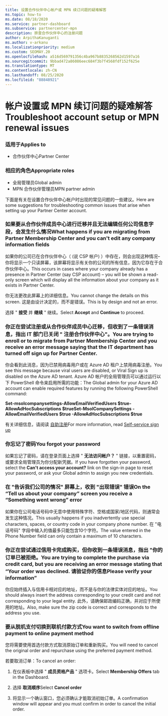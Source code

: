 ```yaml
---
title: 设置合作伙伴中心帐户或 MPN 续订问题的疑难解答
ms.topic: how-to
ms.date: 08/18/2020
ms.service: partner-dashboard
ms.subservice: partnercenter-mpn
description: 排查合作伙伴中心的注册问题
author: ArpithaKanuganti
ms.author: v-arkanu
ms.localizationpriority: medium
ms.custom: SEOMAY.20
ms.openlocfilehash: a516d569791356c4ba967b8835268562d1597a16
ms.sourcegitcommit: 9bbad472a86086eec684f3b7f4568fdf152f625e
ms.translationtype: MT
ms.contentlocale: zh-CN
ms.lasthandoff: 08/25/2020
ms.locfileid: "88848921"
---
```

# <a name="troubleshoot-account-setup-or-mpn-renewal-issues"></a><span data-ttu-id="36cb9-103">帐户设置或 MPN 续订问题的疑难解答</span><span class="sxs-lookup"><span data-stu-id="36cb9-103">Troubleshoot account setup or MPN renewal issues</span></span>

### <a name="applies-to"></a><span data-ttu-id="36cb9-104">适用于</span><span class="sxs-lookup"><span data-stu-id="36cb9-104">Applies to</span></span>

- <span data-ttu-id="36cb9-105">合作伙伴中心</span><span class="sxs-lookup"><span data-stu-id="36cb9-105">Partner Center</span></span>
 
### <a name="appropriate-roles"></a><span data-ttu-id="36cb9-106">相应的角色</span><span class="sxs-lookup"><span data-stu-id="36cb9-106">Appropriate roles</span></span>

- <span data-ttu-id="36cb9-107">全局管理员</span><span class="sxs-lookup"><span data-stu-id="36cb9-107">Global admin</span></span>
- <span data-ttu-id="36cb9-108">MPN 合作伙伴管理员</span><span class="sxs-lookup"><span data-stu-id="36cb9-108">MPN partner admin</span></span> 
 

<span data-ttu-id="36cb9-109">下面是有关在设置合作伙伴中心帐户时出现的常见问题的一些建议。</span><span class="sxs-lookup"><span data-stu-id="36cb9-109">Here are some suggestions for troubleshooting common issues that arise when setting up your Partner Center account.</span></span>

### <a name="what-happens-if-you-are-migrating-from-partner-membership-center-and-you-cant-edit-any-company-information-fields"></a><span data-ttu-id="36cb9-110">如果要从合作伙伴成员中心进行迁移并且无法编辑任何公司信息字段，会发生什么情况</span><span class="sxs-lookup"><span data-stu-id="36cb9-110">What happens if you are migrating from Partner Membership Center and you can't edit any company information fields</span></span>

<span data-ttu-id="36cb9-111">如果你的公司已在合作伙伴中心（ (说 CSP 帐户) ）中存在，则会出现这种情况–你将显示一个只读屏幕，该屏幕将显示有关你的公司的所有信息，因为它存在于合作伙伴中心。</span><span class="sxs-lookup"><span data-stu-id="36cb9-111">This occurs in cases where your company already has a presence in Partner Center (say CSP account) – you will be shown a read-only screen which will display all the information about your company as it exists in Partner Center.</span></span>

<span data-ttu-id="36cb9-112">你无法更改此屏幕上的详细信息。</span><span class="sxs-lookup"><span data-stu-id="36cb9-112">You cannot change the details on this screen.</span></span> <span data-ttu-id="36cb9-113">这是由设计决定的，而不是错误。</span><span class="sxs-lookup"><span data-stu-id="36cb9-113">This is by design and not an error.</span></span>

<span data-ttu-id="36cb9-114">选择 " **接受** 并 **继续** " 继续。</span><span class="sxs-lookup"><span data-stu-id="36cb9-114">Select **Accept** and **Continue** to proceed.</span></span>

### <a name="you-are-trying-to-enroll-or-to-migrate-from-partner-membership-center-and-you-receive-an-error-message-saying-that-the-it-department-has-turned-off-sign-up-for-partner-center"></a><span data-ttu-id="36cb9-115">你正在尝试注册或从合作伙伴成员中心迁移，但收到了一条错误消息，指出 IT 部门已关闭 " **注册合作伙伴中心**"。</span><span class="sxs-lookup"><span data-stu-id="36cb9-115">You are trying to enroll or to migrate from Partner Membership Center and you receive an error message saying that the IT department has turned off **sign up for Partner Center**.</span></span> 

<span data-ttu-id="36cb9-116">你会看到此消息，因为已禁用病毒用户或在 Azure AD 租户上禁用病毒注册。</span><span class="sxs-lookup"><span data-stu-id="36cb9-116">You see this message because viral users are disabled, or Viral Sign up is disabled on the Azure AD tenant.</span></span> <span data-ttu-id="36cb9-117">Azure AD 帐户的全局管理员可以通过运行以下 PowerShell 命令来启用所需的功能：</span><span class="sxs-lookup"><span data-stu-id="36cb9-117">The Global admin for your Azure AD account can enable required features by running the following PowerShell command:</span></span>

<span data-ttu-id="36cb9-118">**Set-msolcompanysettings-AllowEmailVerifiedUsers $true-AllowAdHocSubscriptions $true**</span><span class="sxs-lookup"><span data-stu-id="36cb9-118">**Set-MsolCompanySettings -AllowEmailVerifiedUsers $true -AllowAdHocSubscriptions $true**</span></span>

<span data-ttu-id="36cb9-119">有关详细信息，请阅读 [自助注册](https://docs.microsoft.com/azure/active-directory/users-groups-roles/directory-self-service-signup)</span><span class="sxs-lookup"><span data-stu-id="36cb9-119">For more information, read [Self-service sign up](https://docs.microsoft.com/azure/active-directory/users-groups-roles/directory-self-service-signup)</span></span>

### <a name="you-forgot-your-password"></a><span data-ttu-id="36cb9-120">你忘记了密码</span><span class="sxs-lookup"><span data-stu-id="36cb9-120">You forgot your password</span></span>

<span data-ttu-id="36cb9-121">如果忘记了密码，请在登录页面上选择 " **无法访问帐户？** " 链接，以重置密码，或要求全局管理员为你分配新凭据。</span><span class="sxs-lookup"><span data-stu-id="36cb9-121">If you have forgotten your password, select the **Can't access your account?** link on the sign-in page to reset your password, or ask your Global admin to assign you new credentials.</span></span>

### <a name="on-the-tell-us-about-your-company-screen-you-receive-a-something-went-wrong-error"></a><span data-ttu-id="36cb9-122">在 "告诉我们公司的情况" 屏幕上，收到 "出现错误" 错误</span><span class="sxs-lookup"><span data-stu-id="36cb9-122">On the “Tell us about your company” screen you receive a “Something went wrong” error</span></span>

<span data-ttu-id="36cb9-123">如果你在公司电话号码中无意中使用特殊字符、空格或国家/地区代码，则通常会发生这种情况。</span><span class="sxs-lookup"><span data-stu-id="36cb9-123">This usually happens if you inadvertently use special characters, spaces, or country code in your company phone number.</span></span> <span data-ttu-id="36cb9-124">在 "电话号码" 字段中输入的值最多只能包含10个字符。</span><span class="sxs-lookup"><span data-stu-id="36cb9-124">The value entered in the Phone Number field can only contain a maximum of 10 characters.</span></span>

### <a name="you-are-trying-to-complete-the-purchase-via-credit-card-but-you-are-receiving-an-error-message-stating-that-your-order-was-declined-please-verify-your-information"></a><span data-ttu-id="36cb9-125">你正在尝试通过信用卡完成购买，但你收到一条错误消息，指出 "你的订单已被拒绝。</span><span class="sxs-lookup"><span data-stu-id="36cb9-125">You are trying to complete the purchase via credit card, but you are receiving an error message stating that “Your order was declined.</span></span> <span data-ttu-id="36cb9-126">请验证你的信息</span><span class="sxs-lookup"><span data-stu-id="36cb9-126">Please verify your information”</span></span>

<span data-ttu-id="36cb9-127">你应始终插入与信用卡相对应的地址，而不是与你的法律实体对应的地址。</span><span class="sxs-lookup"><span data-stu-id="36cb9-127">You should always insert the address corresponding to your credit card and not corresponding to your legal entity.</span></span> <span data-ttu-id="36cb9-128">此外，请确保邮政编码正确，并对应于所使用的地址。</span><span class="sxs-lookup"><span data-stu-id="36cb9-128">Also, make sure the zip code is correct and corresponds to the address you use.</span></span>

### <a name="you-want-to-switch-from-offline-payment-to-online-payment-method"></a><span data-ttu-id="36cb9-129">要从脱机支付切换到联机付款方式</span><span class="sxs-lookup"><span data-stu-id="36cb9-129">You want to switch from offline payment to online payment method</span></span> 

<span data-ttu-id="36cb9-130">您将需要使用首选付款方式取消原始订单和重新购买。</span><span class="sxs-lookup"><span data-stu-id="36cb9-130">You will need to cancel the original order and repurchase using the preferred payment method.</span></span>

<span data-ttu-id="36cb9-131">若要取消订单：</span><span class="sxs-lookup"><span data-stu-id="36cb9-131">To cancel an order:</span></span>

1. <span data-ttu-id="36cb9-132">在仪表板中选择 " **成员资格产品** " 选项卡。</span><span class="sxs-lookup"><span data-stu-id="36cb9-132">Select **Membership Offers** tab in the Dashboard.</span></span>

2. <span data-ttu-id="36cb9-133">选择 **取消顺序**</span><span class="sxs-lookup"><span data-stu-id="36cb9-133">Select **Cancel order**</span></span>

3. <span data-ttu-id="36cb9-134">将显示一个确认窗口，您必须确认才能取消初始订单。</span><span class="sxs-lookup"><span data-stu-id="36cb9-134">A confirmation window will appear and you must confirm in order to cancel the initial order.</span></span>
